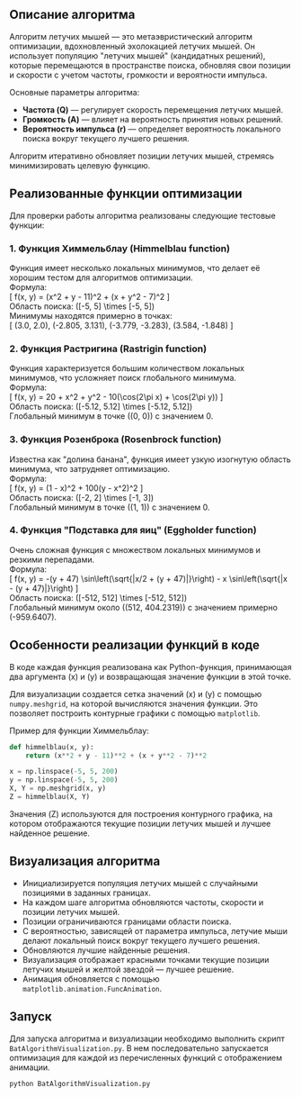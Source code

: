 ## Описание алгоритма

Алгоритм летучих мышей — это метаэвристический алгоритм оптимизации, вдохновленный эхолокацией летучих мышей. Он использует популяцию "летучих мышей" (кандидатных решений), которые перемещаются в пространстве поиска, обновляя свои позиции и скорости с учетом частоты, громкости и вероятности импульса.

Основные параметры алгоритма:
- **Частота (Q)** — регулирует скорость перемещения летучих мышей.
- **Громкость (A)** — влияет на вероятность принятия новых решений.
- **Вероятность импульса (r)** — определяет вероятность локального поиска вокруг текущего лучшего решения.

Алгоритм итеративно обновляет позиции летучих мышей, стремясь минимизировать целевую функцию.

## Реализованные функции оптимизации

Для проверки работы алгоритма реализованы следующие тестовые функции:

### 1. Функция Химмельблау (Himmelblau function)  
Функция имеет несколько локальных минимумов, что делает её хорошим тестом для алгоритмов оптимизации.  
Формула:  
\[
f(x, y) = (x^2 + y - 11)^2 + (x + y^2 - 7)^2
\]  
Область поиска: \([-5, 5] \times [-5, 5]\)  
Минимумы находятся примерно в точках:  
\[
(3.0, 2.0), (-2.805, 3.131), (-3.779, -3.283), (3.584, -1.848)
\]

### 2. Функция Растригина (Rastrigin function)  
Функция характеризуется большим количеством локальных минимумов, что усложняет поиск глобального минимума.  
Формула:  
\[
f(x, y) = 20 + x^2 + y^2 - 10(\cos(2\pi x) + \cos(2\pi y))
\]  
Область поиска: \([-5.12, 5.12] \times [-5.12, 5.12]\)  
Глобальный минимум в точке \((0, 0)\) с значением 0.

### 3. Функция Розенброка (Rosenbrock function)  
Известна как "долина банана", функция имеет узкую изогнутую область минимума, что затрудняет оптимизацию.  
Формула:  
\[
f(x, y) = (1 - x)^2 + 100(y - x^2)^2
\]  
Область поиска: \([-2, 2] \times [-1, 3]\)  
Глобальный минимум в точке \((1, 1)\) с значением 0.

### 4. Функция "Подставка для яиц" (Eggholder function)  
Очень сложная функция с множеством локальных минимумов и резкими перепадами.  
Формула:  
\[
f(x, y) = -(y + 47) \sin\left(\sqrt{|x/2 + (y + 47)|}\right) - x \sin\left(\sqrt{|x - (y + 47)|}\right)
\]  
Область поиска: \([-512, 512] \times [-512, 512]\)  
Глобальный минимум около \((512, 404.2319)\) с значением примерно \(-959.6407\).

## Особенности реализации функций в коде

В коде каждая функция реализована как Python-функция, принимающая два аргумента \(x\) и \(y\) и возвращающая значение функции в этой точке.

Для визуализации создается сетка значений \(x\) и \(y\) с помощью `numpy.meshgrid`, на которой вычисляются значения функции. Это позволяет построить контурные графики с помощью `matplotlib`.

Пример для функции Химмельблау:

```python
def himmelblau(x, y):
    return (x**2 + y - 11)**2 + (x + y**2 - 7)**2

x = np.linspace(-5, 5, 200)
y = np.linspace(-5, 5, 200)
X, Y = np.meshgrid(x, y)
Z = himmelblau(X, Y)
```

Значения \(Z\) используются для построения контурного графика, на котором отображаются текущие позиции летучих мышей и лучшее найденное решение.

## Визуализация алгоритма

- Инициализируется популяция летучих мышей с случайными позициями в заданных границах.
- На каждом шаге алгоритма обновляются частоты, скорости и позиции летучих мышей.
- Позиции ограничиваются границами области поиска.
- С вероятностью, зависящей от параметра импульса, летучие мыши делают локальный поиск вокруг текущего лучшего решения.
- Обновляются лучшие найденные решения.
- Визуализация отображает красными точками текущие позиции летучих мышей и желтой звездой — лучшее решение.
- Анимация обновляется с помощью `matplotlib.animation.FuncAnimation`.

## Запуск

Для запуска алгоритма и визуализации необходимо выполнить скрипт `BatAlgorithmVisualization.py`. В нем последовательно запускается оптимизация для каждой из перечисленных функций с отображением анимации.

```bash
python BatAlgorithmVisualization.py
```
